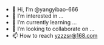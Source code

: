 - 👋 Hi, I’m @yangyibao-666
- 👀 I’m interested in ...
- 🌱 I’m currently learning ...
- 💞️ I’m looking to collaborate on ...
- 📫 How to reach yzzzsr@168.com

<!---
yangyibao-666/yangyibao-666 is a ✨ special ✨ repository because its `README.md` (this file) appears on your GitHub profile.
You can click the Preview link to take a look at your changes.
--->
